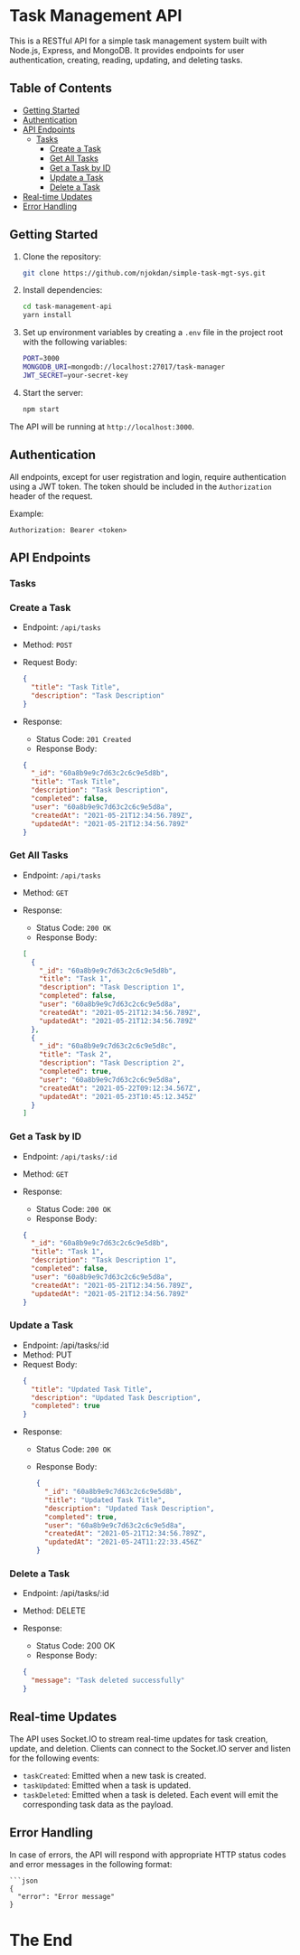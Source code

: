 # Task Management API

This is a RESTful API for a simple task management system built with Node.js, Express, and MongoDB. It provides endpoints for user authentication, creating, reading, updating, and deleting tasks.

## Table of Contents

- [Getting Started](#getting-started)
- [Authentication](#authentication)
- [API Endpoints](#api-endpoints)
  - [Tasks](#tasks)
    - [Create a Task](#create-a-task)
    - [Get All Tasks](#get-all-tasks)
    - [Get a Task by ID](#get-a-task-by-id)
    - [Update a Task](#update-a-task)
    - [Delete a Task](#delete-a-task)
- [Real-time Updates](#real-time-updates)
- [Error Handling](#error-handling)

## Getting Started

1. Clone the repository:

   ```bash
   git clone https://github.com/njokdan/simple-task-mgt-sys.git


2. Install dependencies:

   ```bash
   cd task-management-api
   yarn install

3. Set up environment variables by creating a `.env` file in the project root with the following variables:

   ```bash
   PORT=3000
   MONGODB_URI=mongodb://localhost:27017/task-manager
   JWT_SECRET=your-secret-key

4. Start the server:

   ```bash
   npm start

  The API will be running at `http://localhost:3000`.


## Authentication

  All endpoints, except for user registration and login, require authentication using a JWT token. The token should be included in the `Authorization` header of the request.

  Example:

    Authorization: Bearer <token>




## API Endpoints

### Tasks

### Create a Task

  - Endpoint: `/api/tasks`
  - Method: `POST`
  - Request Body:

    ```json
    {
      "title": "Task Title",
      "description": "Task Description"
    }

  - Response:
    - Status Code: `201 Created`
    - Response Body:

    ```json
    {
      "_id": "60a8b9e9c7d63c2c6c9e5d8b",
      "title": "Task Title",
      "description": "Task Description",
      "completed": false,
      "user": "60a8b9e9c7d63c2c6c9e5d8a",
      "createdAt": "2021-05-21T12:34:56.789Z",
      "updatedAt": "2021-05-21T12:34:56.789Z"
    }

### Get All Tasks
  - Endpoint: `/api/tasks`
  - Method: `GET`
  - Response:
    - Status Code: `200 OK`
    - Response Body:

    ```json
    [
      {
        "_id": "60a8b9e9c7d63c2c6c9e5d8b",
        "title": "Task 1",
        "description": "Task Description 1",
        "completed": false,
        "user": "60a8b9e9c7d63c2c6c9e5d8a",
        "createdAt": "2021-05-21T12:34:56.789Z",
        "updatedAt": "2021-05-21T12:34:56.789Z"
      },
      {
        "_id": "60a8b9e9c7d63c2c6c9e5d8c",
        "title": "Task 2",
        "description": "Task Description 2",
        "completed": true,
        "user": "60a8b9e9c7d63c2c6c9e5d8a",
        "createdAt": "2021-05-22T09:12:34.567Z",
        "updatedAt": "2021-05-23T10:45:12.345Z"
      }
    ]

### Get a Task by ID
  - Endpoint: `/api/tasks/:id`
  - Method: `GET`
  - Response:
    - Status Code: `200 OK`
    - Response Body:

    ```json
    {
      "_id": "60a8b9e9c7d63c2c6c9e5d8b",
      "title": "Task 1",
      "description": "Task Description 1",
      "completed": false,
      "user": "60a8b9e9c7d63c2c6c9e5d8a",
      "createdAt": "2021-05-21T12:34:56.789Z",
      "updatedAt": "2021-05-21T12:34:56.789Z"
    }

### Update a Task
  - Endpoint: /api/tasks/:id
  - Method: PUT
  - Request Body:
    ```json
    {
      "title": "Updated Task Title",
      "description": "Updated Task Description",
      "completed": true
    }

  - Response:
    - Status Code: `200 OK`
    - Response Body:

      ```json
      {
        "_id": "60a8b9e9c7d63c2c6c9e5d8b",
        "title": "Updated Task Title",
        "description": "Updated Task Description",
        "completed": true,
        "user": "60a8b9e9c7d63c2c6c9e5d8a",
        "createdAt": "2021-05-21T12:34:56.789Z",
        "updatedAt": "2021-05-24T11:22:33.456Z"
      }

### Delete a Task
  - Endpoint: /api/tasks/:id
  - Method: DELETE
  - Response:
    - Status Code: 200 OK
    - Response Body:

    ```json
    {
      "message": "Task deleted successfully"
    }

## Real-time Updates
The API uses Socket.IO to stream real-time updates for task creation, update, and deletion. Clients can connect to the Socket.IO server and listen for the following events:
  - `taskCreated`: Emitted when a new task is created.
  - `taskUpdated`: Emitted when a task is updated.
  - `taskDeleted`: Emitted when a task is deleted.
Each event will emit the corresponding task data as the payload.

## Error Handling
  In case of errors, the API will respond with appropriate HTTP status codes and error messages in the following format:

    ```json
    {
      "error": "Error message"
    }



# The End

